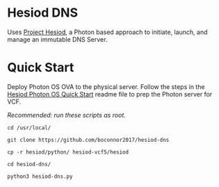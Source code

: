 # Hesiod DNS
Uses [Project Hesiod](https://github.com/boconnor2017/hesiod), a Photon based approach to initiate, launch, and manage an immutable DNS Server. 

# Quick Start
Deploy Photon OS OVA to the physical server. Follow the steps in the [Hesiod Photon OS Quick Start](https://github.com/boconnor2017/hesiod/blob/main/photon/readme.md) readme file to prep the Photon server for VCF. 

*Recommended: run these scripts as root.*
```
cd /usr/local/
```
```
git clone https://github.com/boconnor2017/hesiod-dns
```
```
cp -r hesiod/python/ hesiod-vcf5/hesiod
```
```
cd hesiod-dns/
```
```
python3 hesiod-dns.py
```
